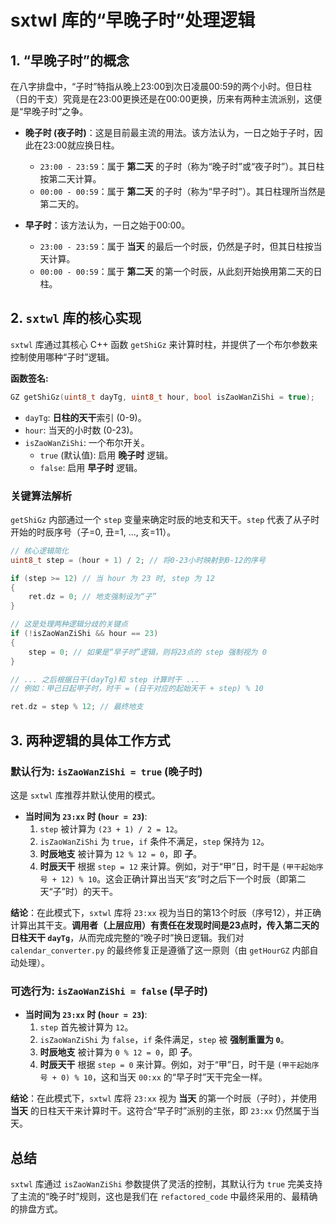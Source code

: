 
# sxtwl 库的“早晚子时”处理逻辑

## 1. “早晚子时”的概念

在八字排盘中，“子时”特指从晚上23:00到次日凌晨00:59的两个小时。但日柱（日的干支）究竟是在23:00更换还是在00:00更换，历来有两种主流派别，这便是“早晚子时”之争。

- **晚子时 (夜子时)**：这是目前最主流的用法。该方法认为，一日之始于子时，因此在23:00就应换日柱。
  - `23:00 - 23:59`：属于 **第二天** 的子时（称为“晚子时”或“夜子时”）。其日柱按第二天计算。
  - `00:00 - 00:59`：属于 **第二天** 的子时（称为“早子时”）。其日柱理所当然是第二天的。

- **早子时**：该方法认为，一日之始于00:00。
  - `23:00 - 23:59`：属于 **当天** 的最后一个时辰，仍然是子时，但其日柱按当天计算。
  - `00:00 - 00:59`：属于 **第二天** 的第一个时辰，从此刻开始换用第二天的日柱。

## 2. `sxtwl` 库的核心实现

`sxtwl` 库通过其核心 C++ 函数 `getShiGz` 来计算时柱，并提供了一个布尔参数来控制使用哪种“子时”逻辑。

**函数签名:**
```cpp
GZ getShiGz(uint8_t dayTg, uint8_t hour, bool isZaoWanZiShi = true);
```

- `dayTg`: **日柱的天干**索引 (0-9)。
- `hour`: 当天的小时数 (0-23)。
- `isZaoWanZiShi`: 一个布尔开关。
  - `true` (默认值): 启用 **晚子时** 逻辑。
  - `false`: 启用 **早子时** 逻辑。

### 关键算法解析

`getShiGz` 内部通过一个 `step` 变量来确定时辰的地支和天干。`step` 代表了从子时开始的时辰序号（子=0, 丑=1, ..., 亥=11）。

```cpp
// 核心逻辑简化
uint8_t step = (hour + 1) / 2; // 将0-23小时映射到0-12的序号

if (step >= 12) // 当 hour 为 23 时, step 为 12
{
    ret.dz = 0; // 地支强制设为“子”
}

// 这是处理两种逻辑分歧的关键点
if (!isZaoWanZiShi && hour == 23)
{
    step = 0; // 如果是“早子时”逻辑，则将23点的 step 强制视为 0
}

// ... 之后根据日干(dayTg)和 step 计算时干 ...
// 例如：甲己日起甲子时，时干 = (日干对应的起始天干 + step) % 10

ret.dz = step % 12; // 最终地支
```

## 3. 两种逻辑的具体工作方式

### 默认行为: `isZaoWanZiShi = true` (晚子时)

这是 `sxtwl` 库推荐并默认使用的模式。

- **当时间为 `23:xx` 时 (`hour = 23`)**:
  1. `step` 被计算为 `(23 + 1) / 2 = 12`。
  2. `isZaoWanZiShi` 为 `true`，`if` 条件不满足，`step` 保持为 `12`。
  3. **时辰地支** 被计算为 `12 % 12 = 0`，即 **子**。
  4. **时辰天干** 根据 `step = 12` 来计算。例如，对于“甲”日，时干是 `(甲干起始序号 + 12) % 10`。这会正确计算出当天“亥”时之后下一个时辰（即第二天“子”时）的天干。

**结论**：在此模式下，`sxtwl` 库将 `23:xx` 视为当日的第13个时辰（序号12），并正确计算出其干支。**调用者（上层应用）有责任在发现时间是23点时，传入第二天的日柱天干 `dayTg`**，从而完成完整的“晚子时”换日逻辑。我们对 `calendar_converter.py` 的最终修复正是遵循了这一原则（由 `getHourGZ` 内部自动处理）。

### 可选行为: `isZaoWanZiShi = false` (早子时)

- **当时间为 `23:xx` 时 (`hour = 23`)**:
  1. `step` 首先被计算为 `12`。
  2. `isZaoWanZiShi` 为 `false`，`if` 条件满足，`step` 被 **强制重置为 `0`**。
  3. **时辰地支** 被计算为 `0 % 12 = 0`，即 **子**。
  4. **时辰天干** 根据 `step = 0` 来计算。例如，对于“甲”日，时干是 `(甲干起始序号 + 0) % 10`，这和当天 `00:xx` 的“早子时”天干完全一样。

**结论**：在此模式下，`sxtwl` 库将 `23:xx` 视为 **当天** 的第一个时辰（子时），并使用 **当天** 的日柱天干来计算时干。这符合“早子时”派别的主张，即 `23:xx` 仍然属于当天。

## 总结

`sxtwl` 库通过 `isZaoWanZiShi` 参数提供了灵活的控制，其默认行为 `true` 完美支持了主流的“晚子时”规则，这也是我们在 `refactored_code` 中最终采用的、最精确的排盘方式。

